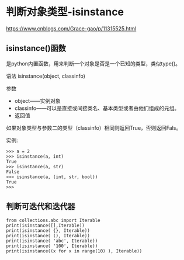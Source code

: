 # 判断对象类型-isinstance

https://www.cnblogs.com/Grace-gao/p/11315525.html

## isinstance()函数

是python内置函数，用来判断一个对象是否是一个已知的类型，类似type()。

语法
isinstance(object, classinfo)

参数
- object——实例对象
- classinfo——可以是直接或间接类名、基本类型或者由他们组成的元组。
- 返回值

如果对象类型与参数二的类型（classinfo）相同则返回True，否则返回Fals。

实例:

```
>>> a = 2
>>> isinstance(a, int)
True
>>> isinstance(a, str)
False
>>> isinstance(a, (int, str, bool))
True
>>>
```
## 判断可迭代和迭代器

```
from collections.abc import Iterable
print(isinstance([],Iterable))
print(isinstance( {}, Iterable))
print(isinstance( (), Iterable))
print(isinstance( 'abc', Iterable))
print(isinstance( '100', Iterable))
print(isinstance((x for x in range(10) ), Iterable))
```
